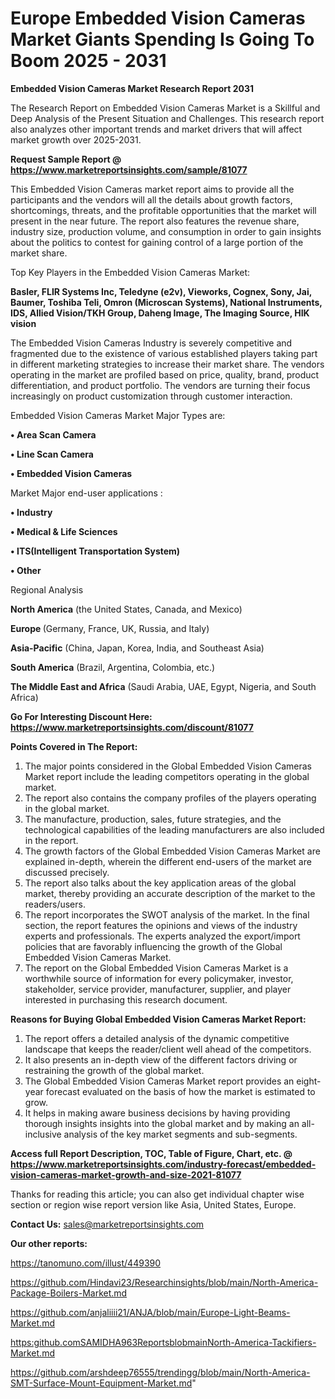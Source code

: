 # Europe Embedded Vision Cameras Market Giants Spending Is Going To Boom 2025 - 2031

<strong>Embedded Vision Cameras Market Research Report 2031</strong>

The Research Report on Embedded Vision Cameras Market is a Skillful and Deep Analysis of the Present Situation and Challenges. This research report also analyzes other important trends and market drivers that will affect market growth over 2025-2031.

<strong>Request Sample Report @ <a href=https://www.marketreportsinsights.com/sample/81077>https://www.marketreportsinsights.com/sample/81077</a></strong>

This Embedded Vision Cameras market report aims to provide all the participants and the vendors will all the details about growth factors, shortcomings, threats, and the profitable opportunities that the market will present in the near future. The report also features the revenue share, industry size, production volume, and consumption in order to gain insights about the politics to contest for gaining control of a large portion of the market share.

Top Key Players in the Embedded Vision Cameras Market:

<strong>Basler, FLIR Systems Inc, Teledyne (e2v), Vieworks, Cognex, Sony, Jai, Baumer, Toshiba Teli, Omron (Microscan Systems), National Instruments, IDS, Allied Vision/TKH Group, Daheng Image, The Imaging Source, HIK vision</strong>

The Embedded Vision Cameras Industry is severely competitive and fragmented due to the existence of various established players taking part in different marketing strategies to increase their market share. The vendors operating in the market are profiled based on price, quality, brand, product differentiation, and product portfolio. The vendors are turning their focus increasingly on product customization through customer interaction.

Embedded Vision Cameras Market Major Types are:

<strong>• Area Scan Camera

• Line Scan Camera

• Embedded Vision Cameras</strong>

Market Major end-user applications :

<strong>• Industry

• Medical & Life Sciences

• ITS(Intelligent Transportation System)

• Other</strong>

Regional Analysis

</u><strong><b>North America</b></strong> (the United States, Canada, and Mexico)

<strong><b>Europe </b></strong>(Germany, France, UK, Russia, and Italy)

<strong><b>Asia-Pacific</b></strong> (China, Japan, Korea, India, and Southeast Asia)

<strong><b>South America</b></strong> (Brazil, Argentina, Colombia, etc.)

<strong><b>The Middle East and Africa</b></strong> (Saudi Arabia, UAE, Egypt, Nigeria, and South Africa)

<strong>Go For Interesting Discount Here: <a href=https://www.marketreportsinsights.com/discount/81077>https://www.marketreportsinsights.com/discount/81077</a></strong>

<strong>Points Covered in The Report:</strong>
<ol>
  <li>The major points considered in the Global Embedded Vision Cameras Market report include the leading competitors operating in the global market.</li>
  <li>The report also contains the company profiles of the players operating in the global market.</li>
  <li>The manufacture, production, sales, future strategies, and the technological capabilities of the leading manufacturers are also included in the report.</li>
  <li>The growth factors of the Global Embedded Vision Cameras Market are explained in-depth, wherein the different end-users of the market are discussed precisely.</li>
  <li>The report also talks about the key application areas of the global market, thereby providing an accurate description of the market to the readers/users.</li>
  <li>The report incorporates the SWOT analysis of the market. In the final section, the report features the opinions and views of the industry experts and professionals. The experts analyzed the export/import policies that are favorably influencing the growth of the Global Embedded Vision Cameras Market.</li>
  <li>The report on the Global Embedded Vision Cameras Market is a worthwhile source of information for every policymaker, investor, stakeholder, service provider, manufacturer, supplier, and player interested in purchasing this research document.</li>
</ol>
<strong>Reasons for Buying Global Embedded Vision Cameras Market Report:</strong>

<ol>
  <li>The report offers a detailed analysis of the dynamic competitive landscape that keeps the reader/client well ahead of the competitors.</li>
  <li>It also presents an in-depth view of the different factors driving or restraining the growth of the global market.</li>
  <li>The Global Embedded Vision Cameras Market report provides an eight-year forecast evaluated on the basis of how the market is estimated to grow.</li>
  <li>It helps in making aware business decisions by having providing thorough insights insights into the global market and by making an all-inclusive analysis of the key market segments and sub-segments.</li>
</ol>
<strong>Access full Report Description, TOC, Table of Figure, Chart, etc. @ <a href=https://www.marketreportsinsights.com/industry-forecast/embedded-vision-cameras-market-growth-and-size-2021-81077>https://www.marketreportsinsights.com/industry-forecast/embedded-vision-cameras-market-growth-and-size-2021-81077</a></strong>


Thanks for reading this article; you can also get individual chapter wise section or region wise report version like Asia, United States, Europe.

<strong>Contact Us:</strong>
sales@marketreportsinsights.com

<strong>Our other reports:</strong>

<a href=https://tanomuno.com/illust/449390>https://tanomuno.com/illust/449390</a>

<a href=https://github.com/Hindavi23/Researchinsights/blob/main/North-America-Package-Boilers-Market.md>https://github.com/Hindavi23/Researchinsights/blob/main/North-America-Package-Boilers-Market.md</a>

<a href=https://github.com/anjaliiii21/ANJA/blob/main/Europe-Light-Beams-Market.md>https://github.com/anjaliiii21/ANJA/blob/main/Europe-Light-Beams-Market.md</a>

<a href=https:github.comSAMIDHA963ReportsblobmainNorth-America-Tackifiers-Market.md>https:github.comSAMIDHA963ReportsblobmainNorth-America-Tackifiers-Market.md</a>

<a href=https://github.com/arshdeep76555/trendingg/blob/main/North-America-SMT-Surface-Mount-Equipment-Market.md>https://github.com/arshdeep76555/trendingg/blob/main/North-America-SMT-Surface-Mount-Equipment-Market.md</a>"
